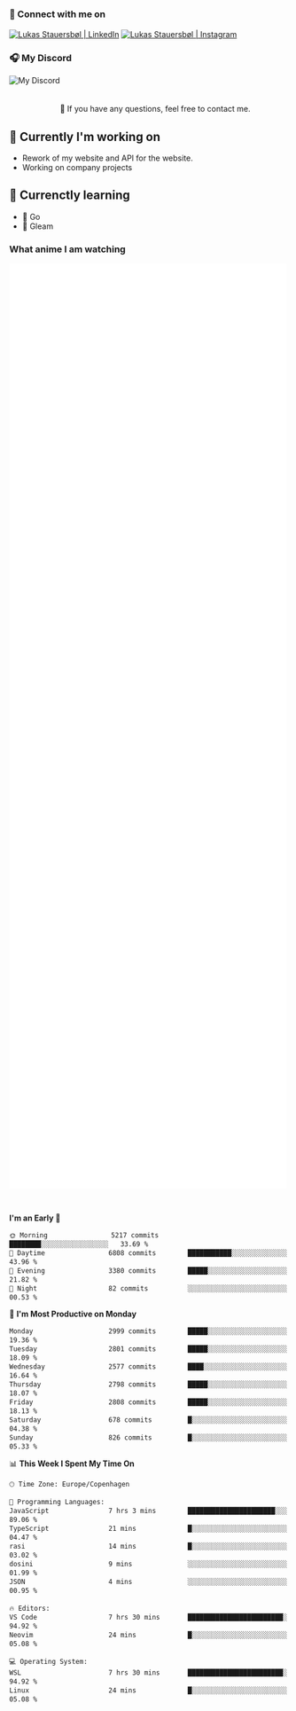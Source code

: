 ### 🔗 Connect with me on
<a href="https://www.instagram.com/lukas_stauersbol" target="_blank"><img align="center" src="https://raw.githubusercontent.com/stauersbol/stauersbol/main/images/instagram.svg" alt="Lukas Stauersbøl | LinkedIn" width="30px"/></a>
<a href="https://www.linkedin.com/in/lukas-stauersbol/" target="_blank"><img align="center" src="https://raw.githubusercontent.com/stauersbol/stauersbol/main/images/linkedin.svg" alt="Lukas Stauersbøl | Instagram" width="30px"/></a>

<p align="center">
 <h3>🎧 My Discord</h3>
 <img align="left" height="55px" src="https://discord.c99.nl/widget/theme-2/147806323323568128.png" alt="My Discord" />
</p>

<br/>
<br/>
<br/>
💬 If you have any questions, feel free to contact me.

## 🔭 Currently I'm working on
- Rework of my website and API for the website.
- Working on company projects
 
## 🌱 Currenctly learning
- 💙 Go
- 💜 Gleam

### What anime I am watching
<a href="https://anilist.co/user/slashiy/" align="center"><img align="center" width="500px" src="metrics.plugin.personal.anilist.svg" /></a>

<br/>

<!--START_SECTION:waka-->
**I'm an Early 🐤** 

```text
🌞 Morning                5217 commits        ████████░░░░░░░░░░░░░░░░░   33.69 % 
🌆 Daytime                6808 commits        ███████████░░░░░░░░░░░░░░   43.96 % 
🌃 Evening                3380 commits        █████░░░░░░░░░░░░░░░░░░░░   21.82 % 
🌙 Night                  82 commits          ░░░░░░░░░░░░░░░░░░░░░░░░░   00.53 % 
```
📅 **I'm Most Productive on Monday** 

```text
Monday                   2999 commits        █████░░░░░░░░░░░░░░░░░░░░   19.36 % 
Tuesday                  2801 commits        █████░░░░░░░░░░░░░░░░░░░░   18.09 % 
Wednesday                2577 commits        ████░░░░░░░░░░░░░░░░░░░░░   16.64 % 
Thursday                 2798 commits        █████░░░░░░░░░░░░░░░░░░░░   18.07 % 
Friday                   2808 commits        █████░░░░░░░░░░░░░░░░░░░░   18.13 % 
Saturday                 678 commits         █░░░░░░░░░░░░░░░░░░░░░░░░   04.38 % 
Sunday                   826 commits         █░░░░░░░░░░░░░░░░░░░░░░░░   05.33 % 
```


📊 **This Week I Spent My Time On** 

```text
🕑︎ Time Zone: Europe/Copenhagen

💬 Programming Languages: 
JavaScript               7 hrs 3 mins        ██████████████████████░░░   89.06 % 
TypeScript               21 mins             █░░░░░░░░░░░░░░░░░░░░░░░░   04.47 % 
rasi                     14 mins             █░░░░░░░░░░░░░░░░░░░░░░░░   03.02 % 
dosini                   9 mins              ░░░░░░░░░░░░░░░░░░░░░░░░░   01.99 % 
JSON                     4 mins              ░░░░░░░░░░░░░░░░░░░░░░░░░   00.95 % 

🔥 Editors: 
VS Code                  7 hrs 30 mins       ████████████████████████░   94.92 % 
Neovim                   24 mins             █░░░░░░░░░░░░░░░░░░░░░░░░   05.08 % 

💻 Operating System: 
WSL                      7 hrs 30 mins       ████████████████████████░   94.92 % 
Linux                    24 mins             █░░░░░░░░░░░░░░░░░░░░░░░░   05.08 % 
```


<!--END_SECTION:waka-->
